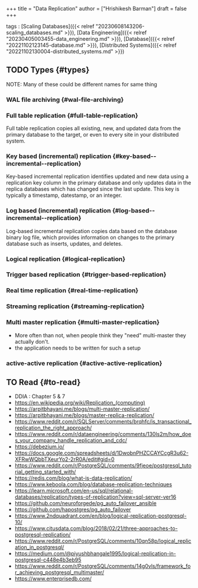 +++
title = "Data Replication"
author = ["Hrishikesh Barman"]
draft = false
+++

tags
: [Scaling Databases]({{< relref "20230608143206-scaling_databases.md" >}}), [Data Engineering]({{< relref "20230405003455-data_engineering.md" >}}), [Database]({{< relref "20221102123145-database.md" >}}), [Distributed Systems]({{< relref "20221102130004-distributed_systems.md" >}})


## <span class="org-todo todo TODO">TODO</span> Types {#types}

NOTE: Many of these could be different names for same thing


### WAL file archiving {#wal-file-archiving}


### Full table replication {#full-table-replication}

Full table replication copies all existing, new, and updated data from the primary database to the target, or even to every site in your distributed system.


### Key based (incremental) replication {#key-based--incremental--replication}

Key-based incremental replication identifies updated and new data using a replication key column in the primary database and only updates data in the replica databases which has changed since the last update. This key is typically a timestamp, datestamp, or an integer.


### Log based (incremental) replication {#log-based--incremental--replication}

Log-based incremental replication copies data based on the database binary log file, which provides information on changes to the primary database such as inserts, updates, and deletes.


### Logical replication {#logical-replication}


### Trigger based replication {#trigger-based-replication}


### Real time replication {#real-time-replication}


### Streaming replication {#streaming-replication}


### Multi master replication {#multi-master-replication}

-   More often than not, when people think they "need" multi-master they actually don't.
-   the application needs to be written for such a setup


### active-active replication {#active-active-replication}


## TO Read {#to-read}

-   DDIA : Chapter 5 &amp; 7
-   <https://en.wikipedia.org/wiki/Replication_(computing)>
-   <https://arpitbhayani.me/blogs/multi-master-replication/>
-   <https://arpitbhayani.me/blogs/master-replica-replication/>
-   <https://www.reddit.com/r/SQLServer/comments/brqhfc/is_transactional_replication_the_right_approach/>
-   <https://www.reddit.com/r/dataengineering/comments/130ls2m/how_does_your_company_handle_replication_and_cdc/>
-   <https://debezium.io/>
-   <https://docs.google.com/spreadsheets/d/1DwobnPHZCCAYCcgR3u62-XFRwWQbbTXeurYo2-2rR0A/edit#gid=0>
-   <https://www.reddit.com/r/PostgreSQL/comments/9fjeoe/postgresql_tutorial_getting_started_with/>
-   <https://redis.com/blog/what-is-data-replication/>
-   <https://www.keboola.com/blog/database-replication-techniques>
-   <https://learn.microsoft.com/en-us/sql/relational-databases/replication/types-of-replication?view=sql-server-ver16>
-   <https://github.com/neuroforgede/pg_auto_failover_ansible>
-   <https://github.com/hapostgres/pg_auto_failover>
-   <https://www.2ndquadrant.com/en/blog/logical-replication-postgresql-10/>
-   <https://www.citusdata.com/blog/2018/02/21/three-approaches-to-postgresql-replication/>
-   <https://www.reddit.com/r/PostgreSQL/comments/10qn58p/logical_replication_in_postgresql/>
-   <https://medium.com/@piyushbhangale1995/logical-replication-in-postgresql-c448e4b3eb95>
-   <https://www.reddit.com/r/PostgreSQL/comments/14g0vls/framework_for_achieving_postgresql_multimaster/>
-   <https://www.enterprisedb.com/>
